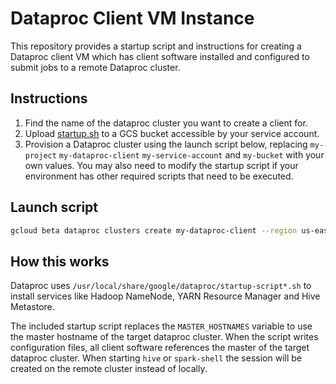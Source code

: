 # Dataproc Client VM Instance

This repository provides a startup script and instructions for creating a Dataproc client VM which has client software installed and configured to submit jobs to a remote Dataproc cluster.

## Instructions

1. Find the name of the dataproc cluster you want to create a client for.
2. Upload [startup.sh](startup.sh) to a GCS bucket accessible by your service account.
3. Provision a Dataproc cluster using the launch script below, replacing `my-project` `my-dataproc-client` `my-service-account` and `my-bucket` with your own values. You may also need to modify the startup script if your environment has other required scripts that need to be executed.

## Launch script

```sh
gcloud beta dataproc clusters create my-dataproc-client --region us-east1 --subnet data --no-address --zone us-east1-b --single-node --master-machine-type n1-standard-2 --master-boot-disk-size 200 --image-version preview --tags internal --project my-project --service-account my-service-account@my-project.iam.gserviceaccount.com --metadata=target-dataproc-cluster=my-dataproc-cluster,startup-script-url=gs://my-bucket/startup.sh
```


## How this works

Dataproc uses `/usr/local/share/google/dataproc/startup-script*.sh` to install services like Hadoop NameNode, YARN Resource Manager and Hive Metastore.

The included startup script replaces the `MASTER_HOSTNAMES` variable to use the master hostname of the target dataproc cluster. When the script writes configuration files, all client software references the master of the target dataproc cluster. When starting `hive` or `spark-shell` the session will be created on the remote cluster instead of locally.
